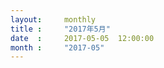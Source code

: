 ```yaml
---  
layout:     monthly
title :     "2017年5月"    
date  :     2017-05-05  12:00:00    
month :     "2017-05"    
---  
```

